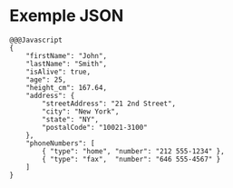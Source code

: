 <!SLIDE>

<!SLIDE>

# Exemple JSON

    @@@Javascript
    {
        "firstName": "John",
        "lastName": "Smith",
        "isAlive": true,
        "age": 25,
        "height_cm": 167.64,
        "address": {
            "streetAddress": "21 2nd Street",
            "city": "New York",
            "state": "NY",
            "postalCode": "10021-3100"
        },
        "phoneNumbers": [
            { "type": "home", "number": "212 555-1234" },
            { "type": "fax",  "number": "646 555-4567" }
        ]
    }
